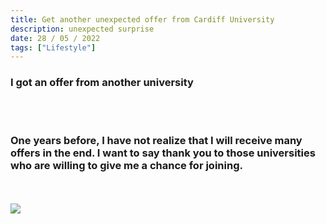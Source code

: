 ```yaml
---
title: Get another unexpected offer from Cardiff University
description: unexpected surprise
date: 28 / 05 / 2022
tags: ["Lifestyle"]
---
```


<h3>I got an offer from another university</h3>
<br/>
<br/>
<h3>One years before, I have not realize that I will receive many offers in the end. I want to say thank you to those universities who are willing to give me a chance for joining.</h3>
<br/>
<br/>
<Image layout='fill' src='/image/Blog/20220528-0100/20220528-0001.jpg'></Image><br/>
